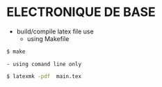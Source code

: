 
# ELECTRONIQUE DE BASE
  - build/compile latex file use
    - using Makefile
```sh
$ make
```
    - using comand line only

```sh
$ latexmk -pdf  main.tex
```
